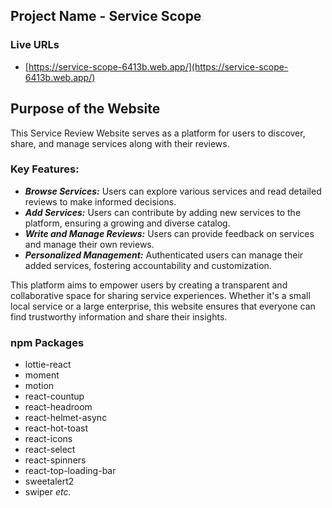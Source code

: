 
## Project Name - Service Scope
### Live URLs 
- [https://service-scope-6413b.web.app/](https://service-scope-6413b.web.app/)

## Purpose of the Website
This Service Review Website serves as a platform for users to discover, share, and manage services along with their reviews.


### Key Features:
- ***Browse Services:*** Users can explore various services and read detailed reviews to make informed decisions.
- ***Add Services:*** Users can contribute by adding new services to the platform, ensuring a growing and diverse catalog.
- ***Write and Manage Reviews:*** Users can provide feedback on services and manage their own reviews.
- ***Personalized Management:*** Authenticated users can manage their added services, fostering accountability and customization.

This platform aims to empower users by creating a transparent and collaborative space for sharing service experiences. Whether it's a small local service or a large enterprise, this website ensures that everyone can find trustworthy information and share their insights.

### npm Packages
- lottie-react
- moment
- motion
- react-countup
- react-headroom
- react-helmet-async
- react-hot-toast
- react-icons
- react-select
- react-spinners
- react-top-loading-bar
- sweetalert2
- swiper *etc.*



